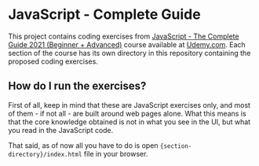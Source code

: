 # JavaScript - Complete Guide

This project contains coding exercises from [JavaScript - The Complete Guide 2021 (Beginner + Advanced)](https://www.udemy.com/course/javascript-the-complete-guide-2020-beginner-advanced) course available at [Udemy.com](https://udemy.com). Each section of the course has its own directory in this repository containing the proposed coding exercises.

## How do I run the exercises?

First of all, keep in mind that these are JavaScript exercises only, and most of them - if not all - are built around web pages alone. What this means is that the core knowledge obtained is not in what you see in the UI, but what you read in the JavaScript code.

That said, as of now all you have to do is open `{section-directory}/index.html` file in your browser.
